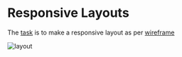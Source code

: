 # Responsive Layouts

The [task](https://github.com/kottans/frontend/blob/master/test12.md) is
to make a responsive layout as per 
[wireframe](https://github.com/kottans/frontend/blob/master/img/pizza-manager.png)

![layout](https://cdn.rawgit.com/kottans/frontend/f323282a/img/pizza-manager.png)


